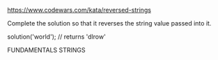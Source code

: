 https://www.codewars.com/kata/reversed-strings

Complete the solution so that it reverses the string value passed into it.

solution('world'); // returns 'dlrow'

FUNDAMENTALS STRINGS